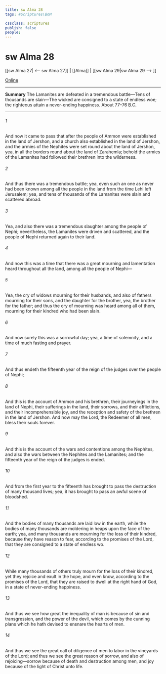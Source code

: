 ```yaml
---
title: sw Alma 28
tags: #Scriptures\BoM

cssclass: scriptures
publish: false
people:
---
```


# sw Alma 28
[[sw Alma 27| <-- sw Alma 27]] | [[Alma]] | [[sw Alma 29|sw Alma 29 --> ]]

[Online](https://churchofjesuschrist.org/study/scriptures/bofm/alma/28?lang=eng)

---
__Summary__
The Lamanites are defeated in a tremendous battle—Tens of thousands are slain—The wicked are consigned to a state of endless woe; the righteous attain a never-ending happiness. About 77–76 B.C.

---
###### 1 
And now it came to pass that after the people of Ammon were established in the land of Jershon, and a church also established in the land of Jershon, and the armies of the Nephites were set round about the land of Jershon, yea, in all the borders round about the land of Zarahemla; behold the armies of the Lamanites had followed their brethren into the wilderness.

###### 2 
And thus there was a tremendous battle; yea, even such an one as never had been known among all the people in the land from the time Lehi left Jerusalem; yea, and tens of thousands of the Lamanites were slain and scattered abroad.

###### 3 
Yea, and also there was a tremendous slaughter among the people of Nephi; nevertheless, the Lamanites were driven and scattered, and the people of Nephi returned again to their land.

###### 4 
And now this was a time that there was a great mourning and lamentation heard throughout all the land, among all the people of Nephi—

###### 5 
Yea, the cry of widows mourning for their husbands, and also of fathers mourning for their sons, and the daughter for the brother, yea, the brother for the father; and thus the cry of mourning was heard among all of them, mourning for their kindred who had been slain.

###### 6 
And now surely this was a sorrowful day; yea, a time of solemnity, and a time of much fasting and prayer.

###### 7 
And thus endeth the fifteenth year of the reign of the judges over the people of Nephi;

###### 8 
And this is the account of Ammon and his brethren, their journeyings in the land of Nephi, their sufferings in the land, their sorrows, and their afflictions, and their incomprehensible joy, and the reception and safety of the brethren in the land of Jershon. And now may the Lord, the Redeemer of all men, bless their souls forever.

###### 9 
And this is the account of the wars and contentions among the Nephites, and also the wars between the Nephites and the Lamanites; and the fifteenth year of the reign of the judges is ended.

###### 10 
And from the first year to the fifteenth has brought to pass the destruction of many thousand lives; yea, it has brought to pass an awful scene of bloodshed.

###### 11 
And the bodies of many thousands are laid low in the earth, while the bodies of many thousands are moldering in heaps upon the face of the earth; yea, and many thousands are mourning for the loss of their kindred, because they have reason to fear, according to the promises of the Lord, that they are consigned to a state of endless wo.

###### 12 
While many thousands of others truly mourn for the loss of their kindred, yet they rejoice and exult in the hope, and even know, according to the promises of the Lord, that they are raised to dwell at the right hand of God, in a state of never-ending happiness.

###### 13 
And thus we see how great the inequality of man is because of sin and transgression, and the power of the devil, which comes by the cunning plans which he hath devised to ensnare the hearts of men.

###### 14 
And thus we see the great call of diligence of men to labor in the vineyards of the Lord; and thus we see the great reason of sorrow, and also of rejoicing—sorrow because of death and destruction among men, and joy because of the light of Christ unto life.

